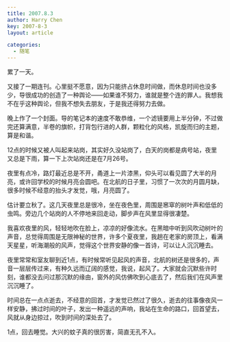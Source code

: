 ```yaml
---
title: 2007.8.3
author: Harry Chen
key: 2007-8-3
layout: article

categories:
  - 随笔
---
```


  累了一天。

  又接了一期连刊。心里挺不愿意，因为只能挤占休息时间做，而休息时间也没多少，导很成功的创造了一种舆论——如果谁不努力，谁就是整个连的罪人。我想我不在乎这种舆论，但我不想失去朋友，于是我还得努力去做。

  晚上作了一个封面。导的笔记本的速度不敢恭维，一个滤镜要用上半分钟，不过做完还算满意，半卷的旗帜，打背包行进的人群，颗粒化的风格，凯旋而归的主题，算是和谐。

  12点的时候又被人叫起来站岗，其实好久没站岗了，白天的岗都是病号站，夜里又总是下雨，算一下上次站岗还是在7月26号。

  夜里有点冷，路灯最近总是不开，甬道上一片漆黑，仰头可以看见圆了大半的月亮，或许回学校的时候月亮会圆吧。在北航的日子里，习惯了一次次的月圆月缺，很多时候不经意的抬头才发觉，哦，月亮圆了。

  估计要立秋了。这几天夜里总是很冷，坐在夜色里，周围是窸窣的树叶声和低低的虫鸣。旁边几个站岗的人不停地来回走动，脚步声在风里显得很凄楚。

  我喜欢夜里的风，轻轻地吹在脸上，凉凉的好像流水。在黑暗中听到风吹动树叶的声音，总觉得周围是无限神秘的世界，许多个夏夜里，我趟在老家的房顶上，看满天星星，听海潮般的风声，觉得这个世界安静的像一首诗，可以让人沉沉睡去。

  夜里常常和室友聊到近1点，有时候常听见起风的声音，北航的树还是很多的，声音一层层传过来，有种久远而辽阔的感觉，我说，起风了。大家就会沉默些许时刻，谁都没去问过那沉默的缘由，窗外的风仿佛吹到心底去了，然后我们在风声里沉沉睡了。

  时间总在一点点逝去，不经意的回首，才发觉已然过了很久，逝去的往事像夜风一样安静，拂过时间的叶子，发出一种遥远的声响，我站在生命的路口，回首望去，风就从身边掠过，吹到时间的深处去了。

  1点，回去睡觉。大兴的蚊子真的很厉害，简直无孔不入。
